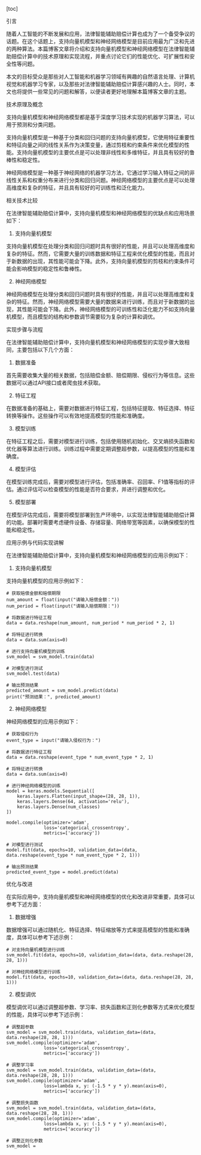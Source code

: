 
[toc]                    
                
                
引言

随着人工智能的不断发展和应用，法律智能辅助赔偿计算也成为了一个备受争议的话题。在这个话题上，支持向量机模型和神经网络模型是目前应用最为广泛和先进的两种算法。本篇博客文章将介绍和支持向量机模型和神经网络模型在法律智能辅助赔偿计算中的技术原理和实现流程，并重点讨论它们的性能优化、可扩展性和安全性等问题。

本文的目标受众是那些对人工智能和机器学习领域有興趣的自然语言处理、计算机视觉和机器学习专家，以及那些对法律智能辅助赔偿计算感兴趣的人士。同时，本文也将提供一些常见的问题和解答，以便读者更好地理解本篇博客文章的主题。

技术原理及概念

支持向量机模型和神经网络模型都是基于深度学习技术实现的机器学习算法，可以用于预测和分类问题。

支持向量机模型是一种基于分类和回归问题的支持向量机模型，它使用特征重要性和特征向量之间的线性关系作为决策变量，通过剪枝和约束条件来优化模型的性能。支持向量机模型的主要优点是可以处理非线性和多维特征，并且具有较好的鲁棒性和稳定性。

神经网络模型是一种基于神经网络的机器学习方法，它通过学习输入特征之间的非线性关系和权重分布来进行分类和回归问题。神经网络模型的主要优点是可以处理高维度和复杂的特征，并且具有较好的可训练性和泛化能力。

相关技术比较

在法律智能辅助赔偿计算中，支持向量机模型和神经网络模型的优缺点和应用场景如下：

1. 支持向量机模型

支持向量机模型在处理分类和回归问题时具有很好的性能，并且可以处理高维度和复杂的特征。然而，它需要大量的训练数据和特征工程来优化模型的性能，而且对于新数据的出现，其性能可能会下降。此外，支持向量机模型的剪枝和约束条件可能会影响模型的稳定性和鲁棒性。

2. 神经网络模型

神经网络模型在处理分类和回归问题时具有很好的性能，并且可以处理高维度和复杂的特征。然而，神经网络模型需要大量的数据来进行训练，而且对于新数据的出现，其性能可能会下降。此外，神经网络模型的可训练性和泛化能力不如支持向量机模型，而且模型的结构和参数调节需要较为复杂的计算和调优。

实现步骤与流程

在法律智能辅助赔偿计算中，支持向量机模型和神经网络模型的实现步骤大致相同，主要包括以下几个方面：

1. 数据准备

首先需要收集大量的相关数据，包括赔偿金额、赔偿期限、侵权行为等信息。这些数据可以通过API接口或者爬虫技术获取。

2. 特征工程

在数据准备的基础上，需要对数据进行特征工程，包括特征提取、特征选择、特征转换等操作。这些操作可以有效地提高模型的性能和准确度。

3. 模型训练

在特征工程之后，需要对模型进行训练，包括使用随机初始化、交叉熵损失函数和优化器等算法进行训练。训练过程中需要定期调整超参数，以提高模型的性能和准确度。

4. 模型评估

在模型训练完成后，需要对模型进行评估，包括准确率、召回率、F1值等指标的评估。通过评估可以检查模型的性能是否符合要求，并进行调整和优化。

5. 模型部署

在模型评估完成后，需要将模型部署到生产环境中，以实现法律智能辅助赔偿计算的功能。部署时需要考虑硬件设备、存储容量、网络带宽等因素，以确保模型的性能和稳定性。

应用示例与代码实现讲解

在法律智能辅助赔偿计算中，支持向量机模型和神经网络模型的应用示例如下：

1. 支持向量机模型

支持向量机模型的应用示例如下：

```
# 获取赔偿金额和赔偿期限
num_amount = float(input("请输入赔偿金额："))
num_period = float(input("请输入赔偿期限："))

# 将数据进行特征工程
data = data.reshape(num_amount, num_period * num_period * 2, 1)

# 将特征进行转换
data = data.sum(axis=0)

# 进行支持向量机模型的训练
svm_model = svm_model.train(data)

# 对模型进行测试
svm_model.test(data)

# 输出预测结果
predicted_amount = svm_model.predict(data)
print("预测结果：", predicted_amount)
```

2. 神经网络模型

神经网络模型的应用示例如下：

```
# 获取侵权行为
event_type = input("请输入侵权行为：")

# 将数据进行特征工程
data = data.reshape(event_type * num_event_type * 2, 1)

# 将特征进行转换
data = data.sum(axis=0)

# 进行神经网络模型的训练
model = keras.models.Sequential([
    keras.layers.Flatten(input_shape=(28, 28, 1)),
    keras.layers.Dense(64, activation='relu'),
    keras.layers.Dense(num_classes)
])

model.compile(optimizer='adam',
              loss='categorical_crossentropy',
              metrics=['accuracy'])

# 对模型进行测试
model.fit(data, epochs=10, validation_data=(data, data.reshape(event_type * num_event_type * 2, 1)))

# 输出预测结果
predicted_event_type = model.predict(data)
```

优化与改进

在实际应用中，支持向量机模型和神经网络模型的优化和改进非常重要，具体可以参考下述方面：

1. 数据增强

数据增强可以通过随机化、特征选择、特征缩放等方式来提高模型的性能和准确度，具体可以参考下述示例：

```
# 对支持向量机模型进行训练
svm_model.fit(data, epochs=10, validation_data=(data, data.reshape(28, 28, 1)))
```

```
# 对神经网络模型进行训练
model.fit(data, epochs=10, validation_data=(data, data.reshape(28, 28, 1)))
```

2. 模型调优

模型调优可以通过调整超参数、学习率、损失函数和正则化参数等方式来优化模型的性能，具体可以参考下述示例：

```
# 调整超参数
svm_model = svm_model.train(data, validation_data=(data, data.reshape(28, 28, 1)))
svm_model.compile(optimizer='adam',
              loss='categorical_crossentropy',
              metrics=['accuracy'])

# 调整学习率
svm_model = svm_model.train(data, validation_data=(data, data.reshape(28, 28, 1)))
svm_model.compile(optimizer='adam',
              loss=lambda x, y: (-1.5 * y * y).mean(axis=0),
              metrics=['accuracy'])

# 调整损失函数
svm_model = svm_model.train(data, validation_data=(data, data.reshape(28, 28, 1)))
svm_model.compile(optimizer='adam',
              loss=lambda x, y: (-1.5 * y * y).mean(axis=0),
              metrics=['accuracy'])

# 调整正则化参数
svm_model =

